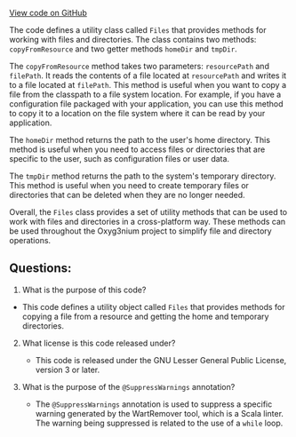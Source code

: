 [View code on GitHub](https://github.com/alephium/alephium/util/src/main/scala/org/alephium/util/Files.scala)

The code defines a utility class called `Files` that provides methods for working with files and directories. The class contains two methods: `copyFromResource` and two getter methods `homeDir` and `tmpDir`.

The `copyFromResource` method takes two parameters: `resourcePath` and `filePath`. It reads the contents of a file located at `resourcePath` and writes it to a file located at `filePath`. This method is useful when you want to copy a file from the classpath to a file system location. For example, if you have a configuration file packaged with your application, you can use this method to copy it to a location on the file system where it can be read by your application.

The `homeDir` method returns the path to the user's home directory. This method is useful when you need to access files or directories that are specific to the user, such as configuration files or user data.

The `tmpDir` method returns the path to the system's temporary directory. This method is useful when you need to create temporary files or directories that can be deleted when they are no longer needed.

Overall, the `Files` class provides a set of utility methods that can be used to work with files and directories in a cross-platform way. These methods can be used throughout the Oxyg3nium project to simplify file and directory operations.
## Questions: 
 1. What is the purpose of this code?
   - This code defines a utility object called `Files` that provides methods for copying a file from a resource and getting the home and temporary directories.

2. What license is this code released under?
   - This code is released under the GNU Lesser General Public License, version 3 or later.

3. What is the purpose of the `@SuppressWarnings` annotation?
   - The `@SuppressWarnings` annotation is used to suppress a specific warning generated by the WartRemover tool, which is a Scala linter. The warning being suppressed is related to the use of a `while` loop.